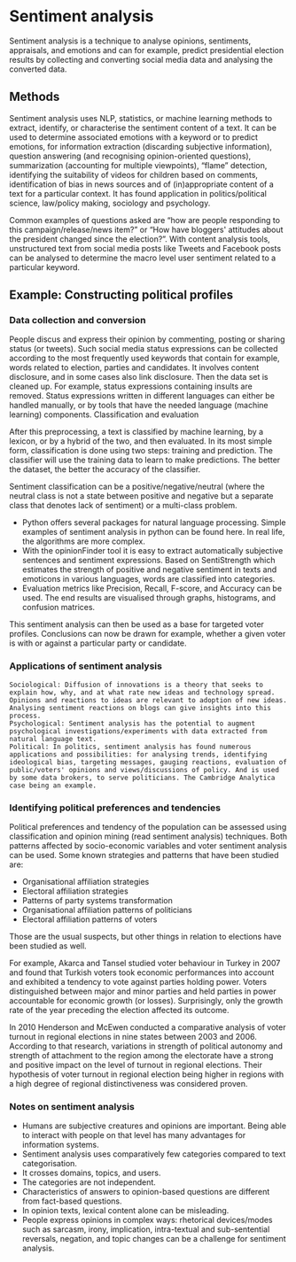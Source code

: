 # Sentiment analysis

Sentiment analysis is a technique to analyse opinions, sentiments, appraisals, and emotions and can for example, predict presidential election results by collecting and converting social media data and analysing the converted data.

## Methods
Sentiment analysis uses NLP, statistics, or machine learning methods to extract, identify, or characterise the sentiment content of a text. It can be used to determine associated emotions with a keyword or to predict emotions, for information extraction (discarding subjective information), question answering (and recognising opinion-oriented questions), summarization (accounting for multiple viewpoints), “flame” detection, identifying the suitability of videos for children based on comments, identification of bias in news sources and of (in)appropriate content of a text for a particular context. It has found application in politics/political science, law/policy making, sociology and psychology.

Common examples of questions asked are “how are people responding to this campaign/release/news item?” or “How have bloggers' attitudes about the president changed since the election?”. With content analysis tools, unstructured text from social media posts like Tweets and Facebook posts can be analysed to determine the macro level user sentiment related to a particular keyword.

## Example: Constructing political profiles

### Data collection and conversion

People discus and express their opinion by commenting, posting or sharing status (or tweets). Such social media status expressions can be collected according to the most frequently used keywords that contain for example, words related to election, parties and candidates. It involves content disclosure, and in some cases also link disclosure. Then the data set is cleaned up. For example, status expressions containing insults are removed. Status expressions written in different languages can either be handled manually, or by tools that have the needed language (machine learning) components.
Classification and evaluation

After this preprocessing, a text is classified by machine learning, by a lexicon, or by a hybrid of the two, and then evaluated. In its most simple form, classification is done using two steps: training and prediction. The classifier will use the training data to learn to make predictions. The better the dataset, the better the accuracy of the classifier.

Sentiment classification can be a positive/negative/neutral (where the neutral class is not a state between positive and negative but a separate class that denotes lack of sentiment) or a multi-class problem.

* Python offers several packages for natural language processing. Simple examples of sentiment analysis in python can be found here. In real life, the algorithms are more complex.
* With the opinionFinder tool it is easy to extract automatically subjective sentences and sentiment expressions. Based on SentiStrength which estimates the strength of positive and negative sentiment in texts and emoticons in various languages, words are classified into categories.
* Evaluation metrics like Precision, Recall, F-score, and Accuracy can be used. The end results are visualised through graphs, histograms, and confusion matrices.

This sentiment analysis can then be used as a base for targeted voter profiles. Conclusions can now be drawn for example, whether a given voter is with or against a particular party or candidate.

### Applications of sentiment analysis

    Sociological: Diffusion of innovations is a theory that seeks to explain how, why, and at what rate new ideas and technology spread. Opinions and reactions to ideas are relevant to adoption of new ideas. Analysing sentiment reactions on blogs can give insights into this process.
    Psychological: Sentiment analysis has the potential to augment psychological investigations/experiments with data extracted from natural language text.
    Political: In politics, sentiment analysis has found numerous applications and possibilities: for analysing trends, identifying ideological bias, targeting messages, gauging reactions, evaluation of public/voters' opinions and views/discussions of policy. And is used by some data brokers, to serve politicians. The Cambridge Analytica case being an example.

### Identifying political preferences and tendencies

Political preferences and tendency of the population can be assessed using classification and opinion mining (read sentiment analysis) techniques. Both patterns affected by socio-economic variables and voter sentiment analysis can be used. Some known strategies and patterns that have been studied are:

* Organisational affiliation strategies
* Electoral affiliation strategies
* Patterns of party systems transformation
* Organisational affiliation patterns of politicians
* Electoral affiliation patterns of voters

Those are the usual suspects, but other things in relation to elections have been studied as well.

For example, Akarca and Tansel studied voter behaviour in Turkey in 2007 and found that Turkish voters took economic performances into account and exhibited a tendency to vote against parties holding power. Voters distinguished between major and minor parties and held parties in power accountable for economic growth (or losses). Surprisingly, only the growth rate of the year preceding the election affected its outcome.

In 2010 Henderson and McEwen conducted a comparative analysis of voter turnout in regional elections in nine states between 2003 and 2006. According to that research, variations in strength of political autonomy and strength of attachment to the region among the electorate have a strong and positive impact on the level of turnout in regional elections. Their hypothesis of voter turnout in regional election being higher in regions with a high degree of regional distinctiveness was considered proven.

### Notes on sentiment analysis

* Humans are subjective creatures and opinions are important. Being able to interact with people on that level has many advantages for information systems.
* Sentiment analysis uses comparatively few categories compared to text categorisation.
* It crosses domains, topics, and users.
* The categories are not independent.
* Characteristics of answers to opinion-based questions are different from fact-based questions.
* In opinion texts, lexical content alone can be misleading.
* People express opinions in complex ways: rhetorical devices/modes such as sarcasm, irony, implication, intra-textual and sub-sentential reversals, negation, and topic changes can be a challenge for sentiment analysis.


